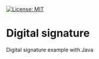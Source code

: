 [![License: MIT](https://img.shields.io/badge/License-MIT-yellow.svg)](https://opensource.org/licenses/MIT)

# Digital signature
Digital signature example with Java
